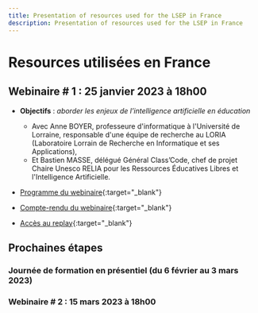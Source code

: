 ```yaml
---
title: Presentation of resources used for the LSEP in France
description: Presentation of resources used for the LSEP in France
---
```

# Resources utilisées en France

## Webinaire # 1 : 25 janvier 2023 à 18h00

- **Objectifs** : *aborder les enjeux de l’intelligence artificielle en éducation*
    - Avec Anne BOYER, professeure d'informatique à l'Université de Lorraine, responsable d'une équipe de recherche au LORIA (Laboratoire Lorrain de Recherche en Informatique et ses Applications),
    - Et Bastien MASSE,	délégué Général Class’Code, chef de projet Chaire Unesco RELIA pour les Ressources Éducatives Libres et l'Intelligence Artificielle.

- [Programme du webinaire](./Documents/AI4T-LSEP-Webinaire1-France-programme.pdf){:target="_blank"}
- [Compte-rendu du webinaire](./Documents/AI4T-LSEP-Webinaire1-France-Compte-rendu.pdf){:target="_blank"}
- [Accès au replay](https://bbb-adm-scalelite.visio.education.fr/playback/presentation/2.3/c328ed8e2cc666f6e4a843929deb5f67faac5846-1674662408758){:target="_blank"}

## Prochaines étapes

### Journée de formation en présentiel (du 6 février au 3 mars 2023)

### Webinaire # 2 : 15 mars 2023 à 18h00
